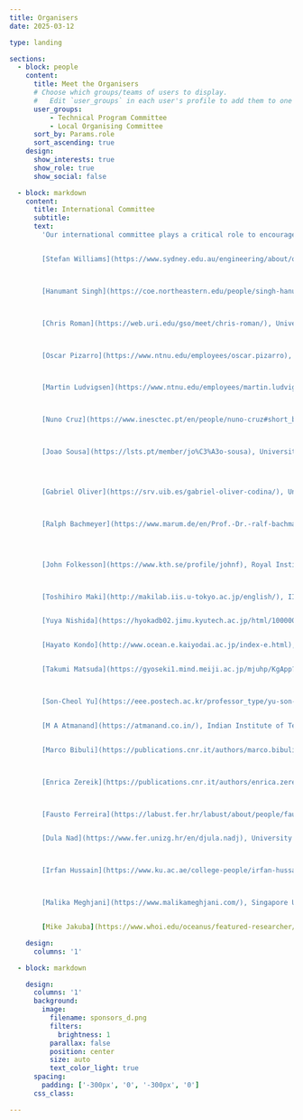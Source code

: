 ```yaml
---
title: Organisers
date: 2025-03-12

type: landing

sections:
  - block: people
    content:
      title: Meet the Organisers
      # Choose which groups/teams of users to display.
      #   Edit `user_groups` in each user's profile to add them to one or more of these groups.
      user_groups:
          - Technical Program Committee
          - Local Organising Committee
      sort_by: Params.role
      sort_ascending: true
    design:
      show_interests: true
      show_role: true
      show_social: false

  - block: markdown
    content:
      title: International Committee
      subtitle: 
      text: 
        'Our international committee plays a critical role to encourage contributions from around the world. If you would like to join our team, please contact [auv2026@soton.ac.uk](mailto:auv2026@soton.ac.uk)


        [Stefan Williams](https://www.sydney.edu.au/engineering/about/our-people/academic-staff/stefan-williams.html), ACRF University of Sydney, Australia



        [Hanumant Singh](https://coe.northeastern.edu/people/singh-hanumant/), Northeaster University, USA



        [Chris Roman](https://web.uri.edu/gso/meet/chris-roman/), University of Rhode Island, USA



        [Oscar Pizarro](https://www.ntnu.edu/employees/oscar.pizarro), Norwegian University of Science and Technology (NTNU), Norway



        [Martin Ludvigsen](https://www.ntnu.edu/employees/martin.ludvigsen), Norwegian University of Science and Technology (NTNU), Norway



        [Nuno Cruz](https://www.inesctec.pt/en/people/nuno-cruz#short_bio), University of Porto, Portugal



        [Joao Sousa](https://lsts.pt/member/jo%C3%A3o-sousa), University of Porto, Portugal     




        [Gabriel Oliver](https://srv.uib.es/gabriel-oliver-codina/), University of the Balearic Islands, Spain



        [Ralph Bachmeyer](https://www.marum.de/en/Prof.-Dr.-ralf-bachmayer.html), Marum University of Bremen, Germany


    

        [John Folkesson](https://www.kth.se/profile/johnf), Royal Institute of Technology (KTH), Sweden



        [Toshihiro Maki](http://makilab.iis.u-tokyo.ac.jp/english/), IIS University of Tokyo, Japan


        [Yuya Nishida](https://hyokadb02.jimu.kyutech.ac.jp/html/100000925_en.html), Kyushu Institute of Technology (Kyutech), Japan


        [Hayato Kondo](http://www.ocean.e.kaiyodai.ac.jp/index-e.html), Tokyo University of Marine Science and Technology (TUMSAT), Japan    


        [Takumi Matsuda](https://gyoseki1.mind.meiji.ac.jp/mjuhp/KgApp?resId=S002588&Language=2), Meiji University, Japan



        [Son-Cheol Yu](https://eee.postech.ac.kr/professor_type/yu-son-cheol/), Pohang University of Science and Technology (POSTECH), Korea


        [M A Atmanand](https://atmanand.co.in/), Indian Institute of Technology Madras - Chennai, India


        [Marco Bibuli](https://publications.cnr.it/authors/marco.bibuli), Italian National Research Council Institute of Marine engineering (CNR-INM), Italy



        [Enrica Zereik](https://publications.cnr.it/authors/enrica.zereik), Italian National Research Council Institute of Marine engineering (CNR-INM), Italy



        [Fausto Ferreira](https://labust.fer.hr/labust/about/people/fausto_ferreira), University of Zagreb, Croatia


        [Dula Nad](https://www.fer.unizg.hr/en/djula.nadj), University of Zagreb, Croatia



        [Irfan Hussain](https://www.ku.ac.ae/college-people/irfan-hussain) Khalifa University, UAE



        [Malika Meghjani](https://www.malikameghjani.com/), Singapore University of Technology and Design, Singapore'


        [Mike Jakuba](https://www.whoi.edu/oceanus/featured-researcher/michael-jakuba/), Wood's Hole Oceanographic Institution, USA

    design:
      columns: '1' 

  - block: markdown

    design:
      columns: '1'
      background:
        image: 
          filename: sponsors_d.png
          filters:
            brightness: 1
          parallax: false
          position: center
          size: auto
          text_color_light: true
      spacing:
        padding: ['-300px', '0', '-300px', '0']
      css_class:

---
```

